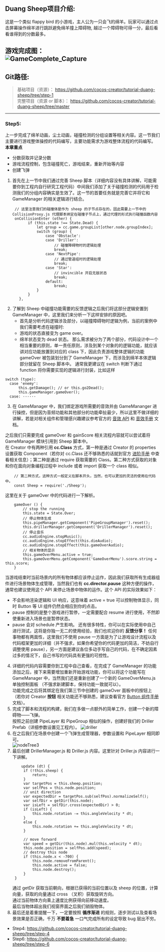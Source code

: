## Duang Sheep项目介绍:

这是一个类似 flappy bird 的小游戏，主人公为一只会飞的绵羊。玩家可以通过点击屏幕操作绵羊进行跳跃避免绵羊撞上障碍物,
越过一个障碍物可得一分，最后看看谁得到的分数最多。<br>

__游戏完成图：__<br>
![GameComplete_Capture](./res/complete.png)
---
## Git路径:

  >基础项目（资源）： https://github.com/cocos-creator/tutorial-duang-sheep/tree/step-1<br>
  >完整项目（资源 or 脚本）： https://github.com/cocos-creator/tutorial-duang-sheep/tree/master<br>
  
----

### Step5:
上一步完成了绵羊动画，尘土动画，碰撞检测的分组设置等相关内容。这一节我们主要进行游戏整体操控的代码编写，主要功能需求为游戏整体流程的代码编写。<br>
__本章重点__ <br>
- 分数获取并记录分数
- 游戏流程控制，包含碰撞死亡，游戏结束，重新开始等内容
- 创建飞弹 <br>
1. 首先在上一节中我们通过完善 Sheep 脚本（详细内容没有具体讲解，可能需要你到工程内自行研究工程代码）中间我们添加了关于碰撞检测的代码用于检测我们的分组内容确实是生效了。这一节的首要任务就是完善它并将它和 GameManager 的相关逻辑进行结合。
   ```
    // 这里注意我们的碰撞体是作为 sheep 的子节点存在的，因此需要上一节中的 CollisionProxy.js 代理脚本绑定在碰撞子节点上，通过代理的形式执行碰撞函数内容
    onCollisionEnter (other) {
          if (this.state !== State.Dead) {
              let group = cc.game.groupList[other.node.groupIndex];
              switch (group) {
                  case 'Obstacle':
                  case 'Driller':
                      // 碰撞障碍物时的逻辑处理
                      break;
                  case 'NextPipe': 
                      // 通过管道组时的逻辑处理
                      break;
                  case 'Star':
                      // invincible 开启无敌状态
                      break;
                  default: 
                      break;
              }
          }
      },
   ```
2. 了解到 Sheep 中碰撞功能需要的反馈逻辑之后我们将这部分逻辑安置到 GameManager 中，这里我们来分析一下这样安排的原因吧。
   - 首先是分析代码逻辑涉及部分，以碰撞障碍物时逻辑为例，当前的案例中我们需要考虑在碰撞时:
   - 游戏的状态直接变为 game over。
   - 绵羊状态变为 dead 状态。
  那么需求被分为了两个部分，代码设计中一个相当重要的原则，单一责任原则，涉及到某个对象的的逻辑功能，就应该讲对应功能放置到对应的 class 下，因此负责游戏整体逻辑的功能 gameOver 被包装划分到了 GameManager 下，而涉及到绵羊本体逻辑部分就留在 Sheep 脚本中。
  通常我更建议在 switch 判断下通过 function 将你需要实现的逻辑进行封装，比如这样
  ```
  switch (type):
    case 'enemy':
        this.getDamage(); // or this.go2Dead();
        this.gameManager.gameOver();
    case: ······
  ``` 
3. 在 GameManager 中，我们绑定游戏所需要的音效并由 GameMananger 进行操控，但是因为音频功能和其他部分的功能牵扯最少，所以这里不做详细的讲解，若是对相关组件和管理感兴趣建议参考官方的 [音效 API](https://docs.cocos.com/creator/api/zh/classes/audioEngine.html) 和 [音效手册](https://docs.cocos.com/creator/manual/zh/audio/audio.html) 文档。 <br>
   
之后我们只需要完成 gameOver 和 gainScore 相关流程内容就可以尝试着将 GameManager 模块引用到 Sheep 脚本中。 <br>
在 Creator 中有两种引用 __cc.Class__ 方式，第一种是通过 Creator 的 properties 设置获取 Component（若你对 cc.Class 还不够熟悉的话就到官方 [进阶手册](https://docs.cocos.com/creator/manual/zh/scripting/reference/class.html#type) 中查看相关信息）；第二种是通过 require 获取需要的 Class。第二种方式获取的对象和你在面向对象编程过程中 include 或者 import 获取一个 class 相似。
```
    // 第二种方式，这种方式一般定义在脚本开头，当然，也可以更加的灵活的使用在代码中。
    const Sheep = require('./Sheep');
```
这里在关于 gameOver 中的代码进行一下解析。
```
    gameOver () {
        // stop the running
        this.state = State.Over;
        // 停止物体生成
        this.pipeManager.getComponent('PipeGroupManager').reset();
        this.drillerManager.getComponent('DrillerManager').reset();
        // 停止音乐
        cc.audioEngine.stopMusic();
        cc.audioEngine.stopEffect(this.dieAudio);
        cc.audioEngine.stopEffect(this.gameOverAudio);
        // 相关物体的显示
        this.gameOverMenu.active = true;
        this.gameOverMenu.getComponent('GameOverMenu').score.string = this.score;
    }
```
当游戏结束时当前场景内的所有物体都应该停止运作，因此我们获取所有生成器组件进行场景物体生成管理，当然我们也有 __cc.director.pause__ 这种方便的操作，通常也建议使用这个 API 来停止场景中物体的运作。这个 API 的实际效果如下：
  - 不会影响渲染逻辑和 UI 响应，这意味着 active = true 可以控制物体显示，同时 Button 等 UI 组件仍然会相应到你的点击。
  - pause 控制的是整个游戏进行暂停，一定需要配合 resume 进行使用，不然即使重新进入场景也是暂停状态。
  - pause 会对 schedule 产生影响。
还有很多特性，你可以在实际使用中自己进行测试，这将是你独一无二的使用经验，我们也欢迎你的 __反馈分享！__
任何事物都有两面性，这里我们不使用 pause 一方面是为了让游戏设计流程以及代码框架更加的详细（并不强求，如果你希望你的代码更加的简洁，不妨自行调整使用 pause），另一方面是建议各位多动手写自己的代码，在不确定因素过多的情况下，自己书写的代码具有更强的可控性。
4. 详细的代码内容需要你到工程中自己查看，在完成了 GameManager 的功能添加之后，接下来需要增加重新开始游戏功能，你可以将这个功能写在 GameManager 中，当然我们还是重新创建了一个新的 GameOverMenu.js 单独控制面板 （不强求新建脚本，保持功能一致就可以）。<br>
  功能完成之后将其绑定在我们第三节中创建的 gameOver 面板中的按钮上（若你对 Creator __按钮__ 相关功能还不够熟悉，建议查看官方 [Button 组件手册](https://docs.cocos.com/creator/manual/zh/components/button.html)文档）。<br>
5. 完成了脚本和流程的构建，我们在多做一点额外的简单工作，创建一个新的障碍物——飞弹。<br>
   按照之前创建 PipeLayer 和 PipeGroup 相似的操作，创建好我们的 Driller Prefab（详细参数设置见工程内）。
   ![driller](./res/driller.png) <br>
6. 在之后我们在场景中创建一个飞弹生成管理器，参数设置和 PipeLayer 相同即可。<br>
   ![nodeTree3](./res/nodeTree3.png) <br>
7. 最后创建 DrillerManager.js 和 Driller.js 内容。这里针对 Driller.js 内容进行一下讲解。
   ```
       update (dt) {
        if (!this.sheep) {
            return;
        }
        var targetPos = this.sheep.position;
        var selfPos = this.node.position;
        // unit direction
        var expectedDir = targetPos.sub(selfPos).normalizeSelf();
        var selfDir = getDir(this.node);
        var isLeft = selfDir.cross(expectedDir) > 0;
        if (isLeft) {
            this.node.rotation -= this.angleVelocity * dt;
        }
        else {
            this.node.rotation += this.angleVelocity * dt;
        }

        // move forward
        var speed = getDir(this.node).mul(this.velocity * dt);
        this.node.position = selfPos.add(speed);
        // destroy this node
        if (this.node.x < -700) {
            this.node.removeFromParent();
            this.node.active = false;
            this.node.destroy();
        }
    }
   ```
   通过 getDir 获取当前朝向，根据已获得的当前位置以及 sheep 的位置，计算向量，获取的向量通过 cross （叉积）获取旋转方向。 <br>
   通过当前物体方向乘上速度比例获得向前移动速度。<br>
   最后当物体超出我们视窗界面之后我们销毁物体。<br>
8. 最后还是着重提醒一下，一定要按照 __循序渐进__ 的规则，逐步测试以及查看场景效果是否正确，千万 __不要着急__ 一口气完成所有的设定导致 bug 层出不穷。

- Step4: https://github.com/cocos-creator/tutorial-duang-sheep/tree/step-4 
- Step6: https://github.com/cocos-creator/tutorial-duang-sheep/tree/step-6
